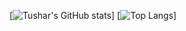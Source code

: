 [![Tushar's GitHub stats](https://github-readme-stats.vercel.app/api?username=tusharsrivastav&hide=contribs,issues&show_icons=true&theme=radical#gh-dark-mode-only)]
[![Top Langs](https://github-readme-stats.vercel.app/api/top-langs/?username=tusharsrivastav&layout=compact&show_icons=true&theme=radical#gh-dark-mode-only)]
